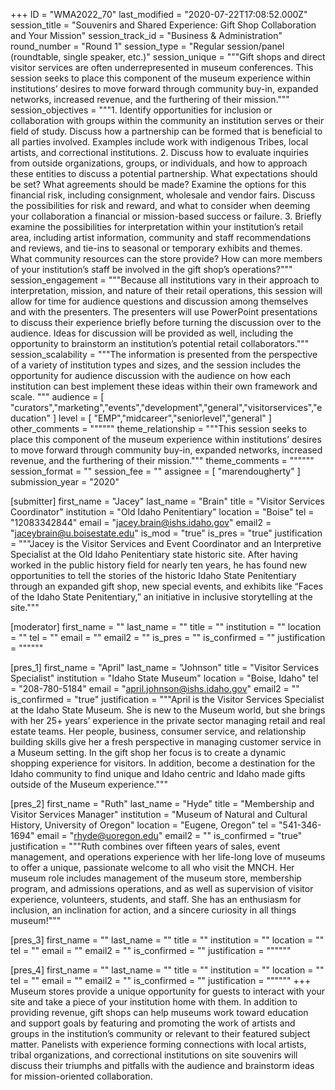 +++
ID = "WMA2022_70"
last_modified = "2020-07-22T17:08:52.000Z"
session_title = "Souvenirs and Shared Experience: Gift Shop Collaboration and Your Mission"
session_track_id = "Business & Administration"
round_number = "Round 1"
session_type = "Regular session/panel (roundtable, single speaker, etc.)"
session_unique = """Gift shops and direct visitor services are often underrepresented in museum conferences. This session seeks to place this component of the museum experience within institutions’ desires to move forward through community buy-in, expanded networks, increased revenue, and the furthering of their mission."""
session_objectives = """1. Identify opportunities for inclusion or collaboration with groups within the community an institution serves or their field of study. Discuss how a partnership can be formed that is beneficial to all parties involved. Examples include work with indigenous Tribes, local artists, and correctional institutions.
2. Discuss how to evaluate inquiries from outside organizations, groups, or individuals, and how to approach these entities to discuss a potential partnership. What expectations should be set? What agreements should be made? Examine the options for this financial risk, including consignment, wholesale and vendor fairs. Discuss the possibilities for risk and reward, and what to consider when deeming your collaboration a financial or mission-based success or failure.
3. Briefly examine the possibilities for interpretation within your institution’s retail area, including artist information, community and staff recommendations and reviews, and tie-ins to seasonal or temporary exhibits and themes. What community resources can the store provide? How can more members of your institution’s staff be involved in the gift shop’s operations?"""
session_engagement = """Because all institutions vary in their approach to interpretation, mission, and nature of their retail operations, this session will allow for time for audience questions and discussion among themselves and with the presenters. The presenters will use PowerPoint presentations to discuss their experience briefly before turning the discussion over to the audience. Ideas for discussion will be provided as well, including the opportunity to brainstorm an institution’s potential retail collaborators."""
session_scalability = """The information is presented from the perspective of a variety of institution types and sizes, and the session includes the opportunity for audience discussion with the audience on how each institution can best implement these ideas within their own framework and scale.
"""
audience = [ "curators","marketing","events","development","general","visitorservices","education" ]
level = [ "EMP","midcareer","seniorlevel","general" ]
other_comments = """"""
theme_relationship = """This session seeks to place this component of the museum experience within institutions’ desires to move forward through community buy-in, expanded networks, increased revenue, and the furthering of their mission."""
theme_comments = """"""
session_format = ""
session_fee = ""
assignee = [ "marendougherty" ]
submission_year = "2020"

[submitter]
first_name = "Jacey"
last_name = "Brain"
title = "Visitor Services Coordinator"
institution = "Old Idaho Penitentiary"
location = "Boise"
tel = "12083342844"
email = "jacey.brain@ishs.idaho.gov"
email2 = "jaceybrain@u.boisestate.edu"
is_mod = "true"
is_pres = "true"
justification = """Jacey is the Visitor Services and Event Coordinator and an Interpretive Specialist at the Old Idaho Penitentiary state historic site. After having worked in the public history field for nearly ten years, he has found new opportunities to tell the stories of the historic Idaho State Penitentiary through an expanded gift shop, new special events, and exhibits like “Faces of the Idaho State Penitentiary,” an initiative in inclusive storytelling at the site."""

[moderator]
first_name = ""
last_name = ""
title = ""
institution = ""
location = ""
tel = ""
email = ""
email2 = ""
is_pres = ""
is_confirmed = ""
justification = """"""

[pres_1]
first_name = "April"
last_name = "Johnson"
title = "Visitor Services Specialist"
institution = "Idaho State Museum"
location = "Boise, Idaho"
tel = "208-780-5184"
email = "april.johnson@ishs.idaho.gov"
email2 = ""
is_confirmed = "true"
justification = """April is the Visitor Services Specialist at the Idaho State Museum. She is new to the Museum world, but she brings with her 25+ years’ experience in the private sector managing retail and real estate teams. Her people, business, consumer service, and relationship building skills give her a fresh perspective in managing customer service in a Museum setting.  In the gift shop her focus is to create a dynamic shopping experience for visitors.  In addition, become a destination for the Idaho community to find unique and Idaho centric and Idaho made gifts outside of the Museum experience."""

[pres_2]
first_name = "Ruth"
last_name = "Hyde"
title = "Membership and Visitor Services Manager"
institution = "Museum of Natural and Cultural History, University of Oregon"
location = "Eugene, Oregon"
tel = "541-346-1694"
email = "rhyde@uoregon.edu"
email2 = ""
is_confirmed = "true"
justification = """Ruth combines over fifteen years of sales, event management, and operations experience with her life-long love of museums to offer a unique, passionate welcome to all who visit the MNCH. Her museum role includes management of the museum store, membership program, and admissions operations, and as well as supervision of visitor experience, volunteers, students, and staff. She has an enthusiasm for inclusion, an inclination for action, and a sincere curiosity in all things museum!"""

[pres_3]
first_name = ""
last_name = ""
title = ""
institution = ""
location = ""
tel = ""
email = ""
email2 = ""
is_confirmed = ""
justification = """"""

[pres_4]
first_name = ""
last_name = ""
title = ""
institution = ""
location = ""
tel = ""
email = ""
email2 = ""
is_confirmed = ""
justification = """"""
+++
Museum stores provide a unique opportunity for guests to interact with your site and take a piece of your institution home with them. In addition to providing revenue, gift shops can help museums work toward education and support goals by featuring and promoting the work of artists and groups in the institution’s community or relevant to their featured subject matter. Panelists with experience forming connections with local artists, tribal organizations, and correctional institutions on site souvenirs will discuss their triumphs and pitfalls with the audience and brainstorm ideas for mission-oriented collaboration.
